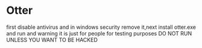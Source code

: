 # Otter
first disable antivirus and in windows security remove it,next install otter.exe and run and warning it is just for people for testing purposes DO NOT RUN UNLESS YOU WANT TO BE HACKED
